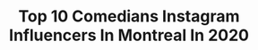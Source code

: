 ---
title: Top 10 Comedians Instagram Influencers In Montreal In 2020
description: Identify the most popular Instagram accounts on inBeat.
platform: Instagram
profiles:
  - username: "nickandy1"
    fullname: >-
      Nick Andrew [AR12]
    location: "Canada"
    followers: 118080
    engagement: 889
    commentsToLikes: 0.019266
    avatar: "https://scontent-ams4-1.cdninstagram.com/v/t51.2885-19/s320x320/68889000_591436544716669_5405668451748413440_n.jpg?_nc_ht=scontent-ams4-1.cdninstagram.com&_nc_ohc=m3qPvkRB4JsAX9hg6Vu&oh=8bf8bfef33e828c6fda8f9978e7d4050&oe=5E8554C7"
    verified: false
    hashtags: "#ar12, #truck, #montreal, #fordraptor"
  - username: "taniadutel"
    fullname: >-
      Tania Dutel
    location: "Canada"
    followers: 25646
    engagement: 425
    commentsToLikes: 0.021531
    avatar: "https://scontent-lhr8-1.cdninstagram.com/v/t51.2885-19/s320x320/92544067_647483316044959_1539952857464176640_n.jpg?_nc_ht=scontent-lhr8-1.cdninstagram.com&_nc_ohc=Xf8Kd89rSTYAX-rVHqh&oh=0cb0c7cd259d5faab271c68ef6615556&oe=5EBA279D"
    verified: true
    hashtags: "#jusqualaube, #netflix, #frottis, #coiffeur"
  - username: "thisisjosho"
    fullname: >-
      Josh Otusanya
    location: "Canada"
    followers: 3811
    engagement: 1465
    commentsToLikes: 0.060422
    avatar: "https://scontent-ams4-1.cdninstagram.com/v/t51.2885-19/s320x320/91767939_1219261364944453_7801052110220427264_n.jpg?_nc_ht=scontent-ams4-1.cdninstagram.com&_nc_ohc=S6zhtjz14AkAX-o1_at&oh=1500bc8395f4e0ee5a2d6e2e5b49b5ca&oe=5EBC3E03"
    verified: false
    hashtags: "#melanmagic, #love, #naijaboy, #summerbodyready"
  - username: "dolino.real"
    fullname: >-
      Dolino
    location: "Canada"
    followers: 2632
    engagement: 781
    commentsToLikes: 0.131613
    avatar: "https://scontent-lhr8-1.cdninstagram.com/v/t51.2885-19/s320x320/79174477_1145012995694001_8744606294293348352_n.jpg?_nc_ht=scontent-lhr8-1.cdninstagram.com&_nc_ohc=SBTnK9nZkiAAX-2FCYw&oh=6a65ff97f15c23dc9bb065406ef1a81e&oe=5EBB8877"
    verified: false
    hashtags: "#quebec, #passion, #newyork, #badboydurire"
  - username: "mikewardca"
    fullname: >-
      Mike Ward
    location: "Canada"
    followers: 55474
    engagement: 171
    commentsToLikes: 0.017086
    avatar: "https://scontent-ams4-1.cdninstagram.com/v/t51.2885-19/s320x320/21042243_256887398164699_2311617120296763392_a.jpg?_nc_ht=scontent-ams4-1.cdninstagram.com&_nc_ohc=3yUyB7lWsY8AX9Ps_sw&oh=dbdee1c46a6e39e55107735bee4a0512&oe=5EBA4012"
    verified: true
    hashtags: "#mikewardsousecoute, #sonya9ii, #liveshow, #mikewardnoir"
  - username: "jacob.ursomarzo"
    fullname: >-
      Jacob Ursomarzo
    location: "Canada"
    followers: 88353
    engagement: 1779
    commentsToLikes: 0.020835
    avatar: "https://scontent-ams4-1.cdninstagram.com/v/t51.2885-19/s320x320/47585777_770119753363817_5695570596675452928_n.jpg?_nc_ht=scontent-ams4-1.cdninstagram.com&_nc_ohc=1xI-iqsyPuwAX8nCy8U&oh=5e0d2bf7440770d112d4859fff00af02&oe=5ECCD5D7"
    verified: false
    hashtags: "#donsirloin, #instagram, #homies, #kings"
  - username: "sunnydcomedy"
    fullname: >-
      Sunee Dhaliwal
    location: "Canada"
    followers: 39559
    engagement: 102
    commentsToLikes: 0.064094
    avatar: "https://scontent-ams4-1.cdninstagram.com/v/t51.2885-19/s320x320/21577021_357446384686682_8502063868976037888_n.jpg?_nc_ht=scontent-ams4-1.cdninstagram.com&_nc_ohc=pgcRb6wauWkAX-DBJ2r&oh=ab52e2033304f5bed3b12ca87bc8a0c4&oe=5EB86E14"
    verified: false
    hashtags: "#dicktalk, #squadgoals, #ovo, #yyc"
  - username: "shaneykipps"
    fullname: >-
      Shane Kippel
    location: "Canada"
    followers: 87602
    engagement: 180
    commentsToLikes: 0.022531
    avatar: "https://scontent-lhr8-1.cdninstagram.com/v/t51.2885-19/11809565_1673780266192841_1094291717_a.jpg?_nc_ht=scontent-lhr8-1.cdninstagram.com&_nc_ohc=7Z1w9ShI9n4AX_7jjl6&oh=036e38a0ce9b87db3100a48b9cdeaf2d&oe=5EB9352B"
    verified: true
    hashtags: ""
  - username: "nickandy1"
    fullname: >-
      Nick Andrew [AR12]
    location: "Canada"
    followers: 118080
    engagement: 889
    commentsToLikes: 0.019266
    avatar: "https://scontent-ams4-1.cdninstagram.com/v/t51.2885-19/s320x320/68889000_591436544716669_5405668451748413440_n.jpg?_nc_ht=scontent-ams4-1.cdninstagram.com&_nc_ohc=m3qPvkRB4JsAX9hg6Vu&oh=8bf8bfef33e828c6fda8f9978e7d4050&oe=5E8554C7"
    verified: false
    hashtags: "#ar12, #truck, #montreal, #fordraptor"
  - username: "giuseppethemc"
    fullname: >-
      GIUSEPPE THE MC
    location: "Canada"
    followers: 34490
    engagement: 693
    commentsToLikes: 0.094055
    avatar: "https://scontent-lhr8-1.cdninstagram.com/v/t51.2885-19/s320x320/30590954_2123233037692937_5156869319937753088_n.jpg?_nc_ht=scontent-lhr8-1.cdninstagram.com&_nc_ohc=CXZqE5OQOYkAX8p23Dm&oh=984cfee10043a8a7284830dae89aae41&oe=5EB8B77F"
    verified: false
    hashtags: "#31274, #phone, #parents, #keto"
---